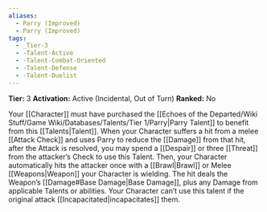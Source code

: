 ```yaml
---
aliases:
  - Parry (Improved)
  - Parry (Improved)
tags:
  - _Tier-3
  - -Talent-Active
  - -Talent-Combat-Oriented
  - -Talent-Defense
  - -Talent-Duelist
---
```

**Tier:** 3
**Activation:** Active (Incidental, Out of Turn) 
**Ranked:** No 

Your [[Character]] must have purchased the [[Echoes of the Departed/Wiki Stuff/Game Wiki/Databases/Talents/Tier 1/Parry|Parry Talent]] to benefit from this [[Talents|Talent]]. When your Character suffers a hit from a melee [[Attack Check]] and uses Parry to reduce the [[Damage]] from that hit, after the Attack is resolved, you may spend a [[Despair]] or three [[Threat]] from the attacker’s Check to use this Talent. Then, your Character automatically hits the attacker once with a [[Brawl|Brawl]] or Melee [[Weapons|Weapon]] your Character is wielding. The hit deals the Weapon’s [[Damage#Base Damage|Base Damage]], plus any Damage from applicable Talents or abilities. Your Character can’t use this talent if the original attack [[Incapacitated|incapacitates]] them.
